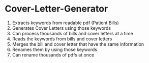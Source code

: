 # Cover-Letter-Generator

1. Extracts keywords from readable pdf (Patient Bills) 
2. Generates Cover Letters using those keywords
3. Can process thousands of bills and cover letters at a time
4. Reads the keywords from bills and cover letters 
5. Merges the bill and cover letter that have the same information
6. Renames them by using those keywords
7. Can rename thousands of pdfs at once
